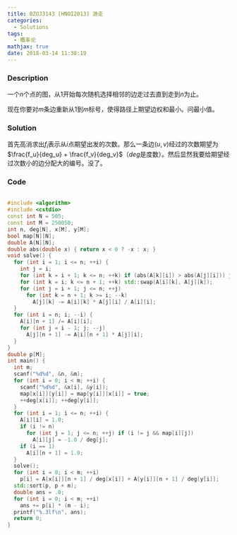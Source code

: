 ```yaml
---
title: BZOJ3143 [HNOI2013] 游走
categories:
  - Solutions
tags:
  - 概率论
mathjax: true
date: 2018-03-14 11:38:19
---
```


### Description

一个$n$个点的图，从$1$开始每次随机选择相邻的边走过去直到走到$n$为止。

现在你要对$m$条边重新从$1$到$m$标号，使得路径上期望边权和最小。问最小值。

<!--more-->

### Solution

首先高消求出$f_i$表示从$i$点期望出发的次数。那么一条边$(u,v)$经过的次数期望为$\frac{f_u}{deg_u} + \frac{f_v}{deg_v}$（$deg$是度数）。然后显然我要给期望经过次数小的边分配大的编号。没了。


### Code

```cpp
 
#include <algorithm>
#include <cstdio>
const int N = 505;
const int M = 250050;
int n, deg[N], x[M], y[M];
bool map[N][N];
double A[N][N];
double abs(double x) { return x < 0 ? -x : x; }
void solve() {
  for (int i = 1; i <= n; ++i) {
    int j = i;
    for (int k = i + 1; k <= n; ++k) if (abs(A[k][i]) > abs(A[j][i])) j = k;
    for (int k = i; k <= n + 1; ++k) std::swap(A[i][k], A[j][k]);
    for (int j = i + 1; j <= n; ++j)
      for (int k = n + 1; k >= i; --k)
        A[j][k] -= A[i][k] * A[j][i] / A[i][i];
  }
  for (int i = n; i; --i) {
    A[i][n + 1] /= A[i][i];
    for (int j = i - 1; j; --j)
      A[j][n + 1] -= A[i][n + 1] * A[j][i];
  }
}
double p[M];
int main() {
  int m;
  scanf("%d%d", &n, &m);
  for (int i = 0; i < m; ++i) {
    scanf("%d%d", &x[i], &y[i]);
    map[x[i]][y[i]] = map[y[i]][x[i]] = true;
    ++deg[x[i]]; ++deg[y[i]];
  }
  for (int i = 1; i <= n; ++i) {
    A[i][i] = 1.0;
    if (i != n)
      for (int j = 1; j <= n; ++j) if (i != j && map[i][j])
        A[i][j] = -1.0 / deg[j];
    if (i == 1)
      A[i][n + 1] = 1.0;
  }
  solve();
  for (int i = 0; i < m; ++i)
    p[i] = A[x[i]][n + 1] / deg[x[i]] + A[y[i]][n + 1] / deg[y[i]];
  std::sort(p, p + m);
  double ans = .0;
  for (int i = 0; i < m; ++i)
    ans += p[i] * (m - i);
  printf("%.3lf\n", ans);
  return 0;
}
```
